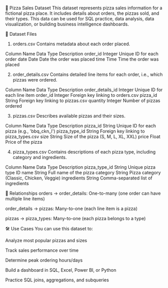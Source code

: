 🍕 Pizza Sales Dataset
This dataset represents pizza sales information for a fictional pizza place. It includes details about orders, the pizzas sold, and their types. This data can be used for SQL practice, data analysis, data visualization, or building business intelligence dashboards.

📁 Dataset Files
1. orders.csv
Contains metadata about each order placed.

Column Name	Data Type	Description
order_id	Integer	Unique ID for each order
date	Date	Date the order was placed
time	Time	Time the order was placed

2. order_details.csv
Contains detailed line items for each order, i.e., which pizzas were ordered.

Column Name	Data Type	Description
order_details_id	Integer	Unique ID for each line item
order_id	Integer	Foreign key linking to orders.csv
pizza_id	String	Foreign key linking to pizzas.csv
quantity	Integer	Number of pizzas ordered

3. pizzas.csv
Describes available pizzas and their sizes.

Column Name	Data Type	Description
pizza_id	String	Unique ID for each pizza (e.g., 'bbq_ckn_l')
pizza_type_id	String	Foreign key linking to pizza_types.csv
size	String	Size of the pizza (S, M, L, XL, XXL)
price	Float	Price of the pizza

4. pizza_types.csv
Contains descriptions of each pizza type, including category and ingredients.

Column Name	Data Type	Description
pizza_type_id	String	Unique pizza type ID
name	String	Full name of the pizza
category	String	Pizza category (Classic, Chicken, Veggie)
ingredients	String	Comma-separated list of ingredients

🔗 Relationships
orders → order_details: One-to-many (one order can have multiple line items)

order_details → pizzas: Many-to-one (each line item is a pizza)

pizzas → pizza_types: Many-to-one (each pizza belongs to a type)

🛠️ Use Cases
You can use this dataset to:

Analyze most popular pizzas and sizes

Track sales performance over time

Determine peak ordering hours/days

Build a dashboard in SQL, Excel, Power BI, or Python

Practice SQL joins, aggregations, and subqueries
